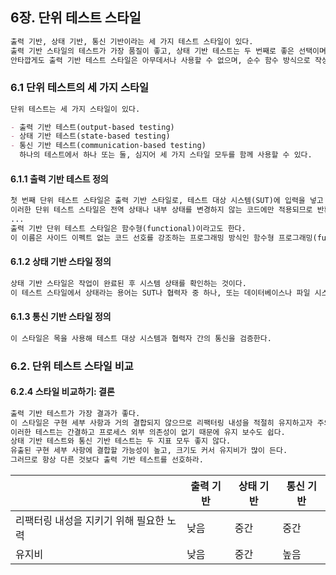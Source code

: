 ## 6장. 단위 테스트 스타일

```markdown
출력 기반, 상태 기반, 통신 기반이라는 세 가지 테스트 스타일이 있다.
출력 기반 스타일의 테스트가 가장 품질이 좋고, 상태 기반 테스트는 두 번째로 좋은 선택이며, 통신 기반 테스트는 간헐적으로만 사용해야 한다.
안타깝게도 출력 기반 테스트 스타일은 아무데서나 사용할 수 없으며, 순수 함수 방식으로 작성된 코드에만 적용된다.
```

### 6.1 단위 테스트의 세 가지 스타일

```markdown
단위 테스트는 세 가지 스타일이 있다.

- 출력 기반 테스트(output-based testing)
- 상태 기반 테스트(state-based testing)
- 통신 기반 테스트(communication-based testing)
  하나의 테스트에서 하나 또는 둘, 심지어 세 가지 스타일 모두를 함께 사용할 수 있다.
```

#### 6.1.1 출력 기반 테스트 정의

```markdown
첫 번째 단위 테스트 스타일은 출력 기반 스타일로, 테스트 대상 시스템(SUT)에 입력을 넣고 생성되는 출력을 검증하는 방식이다.
이러한 단위 테스트 스타일은 전역 상태나 내부 상태를 변경하지 않는 코드에만 적용되므로 반환 값만 검증하면 된다.
...
출력 기반 단위 테스트 스타일은 함수형(functional)이라고도 한다.
이 이름은 사이드 이펙트 없는 코드 선호를 강조하는 프로그래밍 방식인 함수형 프로그래밍(functional programming)에 뿌리를 두고 있다.
```

#### 6.1.2 상태 기반 스타일 정의

```markdown
상태 기반 스타일은 작업이 완료된 후 시스템 상태를 확인하는 것이다.
이 테스트 스타일에서 상태라는 용어는 SUT나 협력자 중 하나, 또는 데이터베이스나 파일 시스템 등과 같은 프로세스 외부 의존성의 상태 등을 의미할 수 있다.
```

#### 6.1.3 통신 기반 스타일 정의

```markdown
이 스타일은 목을 사용해 테스트 대상 시스템과 협력자 간의 통신을 검증한다.
```

### 6.2. 단위 테스트 스타일 비교

#### 6.2.4 스타일 비교하기: 결론

```markdown
출력 기반 테스트가 가장 결과가 좋다.
이 스타일은 구현 세부 사항과 거의 결합되지 않으므로 리팩터링 내성을 적절히 유지하고자 주의를 많이 기울일 필요가 없다.
이러한 테스트는 간결하고 프로세스 외부 의존성이 없기 때문에 유지 보수도 쉽다.
상태 기반 테스트와 통신 기반 테스트는 두 지표 모두 좋지 않다.
유출된 구현 세부 사항에 결합할 가능성이 높고, 크기도 커서 유지비가 많이 든다.
그러므로 항상 다른 것보다 출력 기반 테스트를 선호하라.
```

|                        | 출력 기반 | 상태 기반 | 통신 기반 |
|------------------------|-------|-------|-------|
| 리팩터링 내성을 지키기 위해 필요한 노력 | 낮음    | 중간    | 중간    |
| 유지비                    | 낮음    | 중간    | 높음    |
